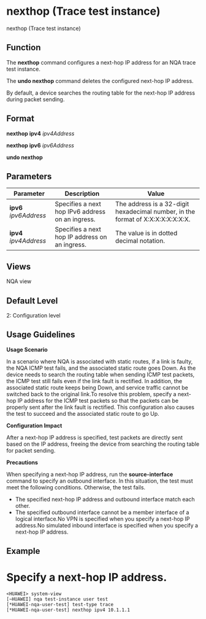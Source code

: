 nexthop (Trace test instance)
=============================

nexthop (Trace test instance)

Function
--------



The **nexthop** command configures a next-hop IP address for an NQA trace test instance.

The **undo nexthop** command deletes the configured next-hop IP address.



By default, a device searches the routing table for the next-hop IP address during packet sending.


Format
------

**nexthop ipv4** *ipv4Address*

**nexthop ipv6** *ipv6Address*

**undo nexthop**


Parameters
----------

| Parameter | Description | Value |
| --- | --- | --- |
| **ipv6** *ipv6Address* | Specifies a next hop IPv6 address on an ingress. | The address is a 32-digit hexadecimal number, in the format of X:X:X:X:X:X:X:X. |
| **ipv4** *ipv4Address* | Specifies a next hop IP address on an ingress. | The value is in dotted decimal notation. |



Views
-----

NQA view


Default Level
-------------

2: Configuration level


Usage Guidelines
----------------

**Usage Scenario**

In a scenario where NQA is associated with static routes, if a link is faulty, the NQA ICMP test fails, and the associated static route goes Down. As the device needs to search the routing table when sending ICMP test packets, the ICMP test still fails even if the link fault is rectified. In addition, the associated static route keeps being Down, and service traffic cannot be switched back to the original link.To resolve this problem, specify a next-hop IP address for the ICMP test packets so that the packets can be properly sent after the link fault is rectified. This configuration also causes the test to succeed and the associated static route to go Up.

**Configuration Impact**

After a next-hop IP address is specified, test packets are directly sent based on the IP address, freeing the device from searching the routing table for packet sending.

**Precautions**

When specifying a next-hop IP address, run the **source-interface** command to specify an outbound interface. In this situation, the test must meet the following conditions. Otherwise, the test fails.

* The specified next-hop IP address and outbound interface match each other.
* The specified outbound interface cannot be a member interface of a logical interface.No VPN is specified when you specify a next-hop IP address.No simulated inbound interface is specified when you specify a next-hop IP address.

Example
-------

# Specify a next-hop IP address.
```
<HUAWEI> system-view
[~HUAWEI] nqa test-instance user test
[*HUAWEI-nqa-user-test] test-type trace
[*HUAWEI-nqa-user-test] nexthop ipv4 10.1.1.1

```
